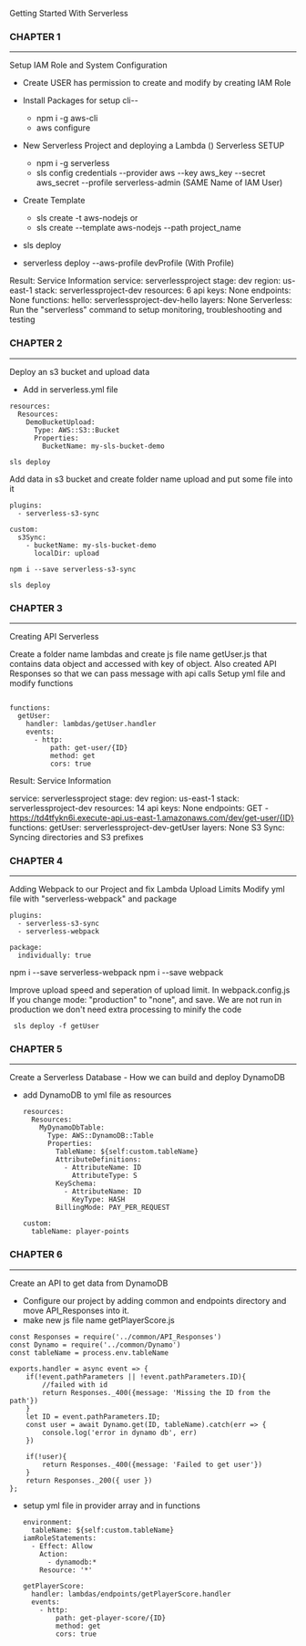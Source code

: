 Getting Started With Serverless

### CHAPTER 1 ###
-------------------------
Setup IAM Role and System Configuration
- Create USER has permission to create and modify by creating IAM Role
- Install Packages for setup cli-- 
    - npm i -g aws-cli
    - aws configure

- New Serverless Project and deploying a Lambda ()
  Serverless SETUP
    - npm i -g serverless
    - sls config credentials --provider aws --key aws_key --secret aws_secret --profile serverless-admin (SAME Name of IAM User)
       
- Create Template
    - sls create -t aws-nodejs 
        or
    - sls create --template aws-nodejs --path project_name
- sls deploy
- serverless deploy --aws-profile devProfile (With Profile)

Result: Service Information
service: serverlessproject
stage: dev
region: us-east-1
stack: serverlessproject-dev
resources: 6
api keys:
  None
endpoints:
  None
functions:
  hello: serverlessproject-dev-hello
layers:
  None
Serverless: Run the "serverless" command to setup monitoring, troubleshooting and testing


### CHAPTER 2 ###
-------------------------
Deploy an s3 bucket and upload data

- Add in serverless.yml file
```
resources:
  Resources:
    DemoBucketUpload:
      Type: AWS::S3::Bucket
      Properties:
        BucketName: my-sls-bucket-demo

sls deploy

```

Add data in s3 bucket and create folder name upload and put some file into it 
```
plugins:
  - serverless-s3-sync

custom:
  s3Sync:
    - bucketName: my-sls-bucket-demo
      localDir: upload

npm i --save serverless-s3-sync

sls deploy
```

### CHAPTER 3 ###
-------------------
Creating API Serverless

Create a folder name lambdas and create js file name getUser.js that contains data object and accessed with key of object. Also created API Responses so that we can pass message with api calls
Setup yml file and modify functions

```

functions:
  getUser:
    handler: lambdas/getUser.handler
    events:
      - http:
          path: get-user/{ID}
          method: get
          cors: true
```
Result: Service Information

service: serverlessproject
stage: dev
region: us-east-1
stack: serverlessproject-dev
resources: 14
api keys:
  None
endpoints:
  GET - https://td4tfykn6i.execute-api.us-east-1.amazonaws.com/dev/get-user/{ID}
functions:
  getUser: serverlessproject-dev-getUser
layers:
  None
S3 Sync: Syncing directories and S3 prefixes

### CHAPTER 4 ###
---------------------
Adding Webpack to our Project and fix Lambda Upload Limits
Modify yml file with "serverless-webpack" and package 

```
plugins:
  - serverless-s3-sync
  - serverless-webpack

package:
  individually: true

```
npm i --save serverless-webpack
npm i --save webpack

Improve upload speed and seperation of upload limit. In webpack.config.js
If you change mode: "production" to "none", and save. We are not run in production we don't need extra processing to minify the code

``` sls deploy -f getUser```


### CHAPTER 5 ###
-------------------------
Create a Serverless Database - How we can build and deploy DynamoDB

- add DynamoDB to yml file as resources
  ```
  resources:
    Resources:
      MyDynamoDbTable:
        Type: AWS::DynamoDB::Table
        Properties:
          TableName: ${self:custom.tableName}
          AttributeDefinitions:
            - AttributeName: ID
              AttributeType: S
          KeySchema:
            - AttributeName: ID
              KeyType: HASH
          BillingMode: PAY_PER_REQUEST

  custom:
    tableName: player-points
  ```


### CHAPTER 6 ###
-------------------------
Create an API to get data from DynamoDB
- Configure our project by adding common and endpoints directory and move API_Responses into it.
- make new js file name getPlayerScore.js

```
const Responses = require('../common/API_Responses')
const Dynamo = require('../common/Dynamo')
const tableName = process.env.tableName

exports.handler = async event => {
    if(!event.pathParameters || !event.pathParameters.ID){
        //failed with id
        return Responses._400({message: 'Missing the ID from the path'})
    }
    let ID = event.pathParameters.ID;
    const user = await Dynamo.get(ID, tableName).catch(err => {
        console.log('error in dynamo db', err)
    })

    if(!user){
        return Responses._400({message: 'Failed to get user'})
    }
    return Responses._200({ user })
};
```

- setup yml file in provider array and in functions
  ```
  environment:
    tableName: ${self:custom.tableName}
  iamRoleStatements:
    - Effect: Allow
      Action:
        - dynamodb:*
      Resource: '*'

  getPlayerScore:
    handler: lambdas/endpoints/getPlayerScore.handler
    events:
      - http:
          path: get-player-score/{ID}
          method: get
          cors: true

  ```

